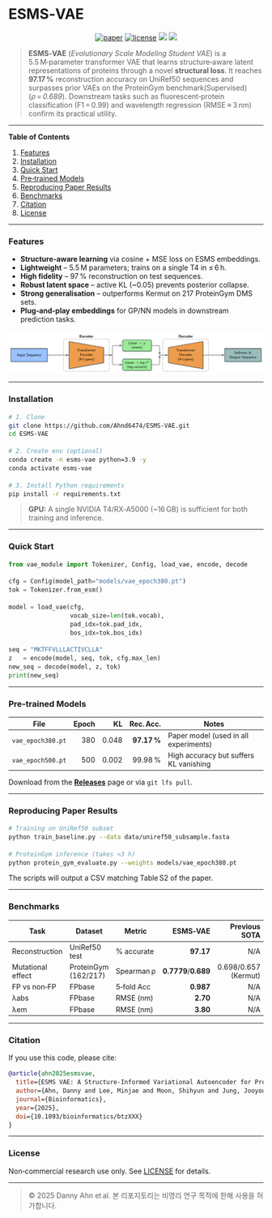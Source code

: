 
# ESMS‑VAE

<p align="center">
  <a href="https://doi.org/10.1093/bioinformatics/btzXXX"><img src="https://img.shields.io/badge/Paper-Bioinformatics(TMD)-green.svg?style=flat-square" alt="paper"></a>
  <a href="https://github.com/Ahnd6474/ESMS-VAE/blob/main/LICENSE"><img src="https://img.shields.io/github/license/Ahnd6474/ESMS-VAE?style=flat-square" alt="license"></a>
  <a href="#"><img src="https://img.shields.io/badge/python-3.9%2B-blue.svg?style=flat-square"></a>
  <a href="#"><img src="https://img.shields.io/badge/PRs-welcome-brightgreen.svg?style=flat-square"></a>
</p>

> **ESMS‑VAE** (*Evolutionary Scale Modeling Student VAE*) is a 5.5 M‑parameter transformer VAE that learns structure‑aware latent representations of proteins through a novel **structural loss**.  It reaches **97.17 %** reconstruction accuracy on UniRef50 sequences and surpasses prior VAEs on the ProteinGym benchmark(Supervised) (*ρ = 0.689*).  Downstream tasks such as fluorescent‑protein classification (F1 = 0.99) and wavelength regression (RMSE ≈ 3 nm) confirm its practical utility.

---

**Table of Contents**

1. [Features](#features)
2. [Installation](#installation)
3. [Quick Start](#quick-start)
4. [Pre‑trained Models](#pre-trained-models)
5. [Reproducing Paper Results](#reproducing-paper-results)
6. [Benchmarks](#benchmarks)
7. [Citation](#citation)
8. [License](#license)

---

### Features

* **Structure‑aware learning** via cosine + MSE loss on ESMS embeddings.  
* **Lightweight** – 5.5 M parameters; trains on a single T4 in ≤ 6 h.  
* **High fidelity** – 97 % reconstruction on test sequences.  
* **Robust latent space** – active KL (~0.05) prevents posterior collapse.  
* **Strong generalisation** – outperforms Kermut on 217 ProteinGym DMS sets.  
* **Plug‑and‑play embeddings** for GP/NN models in downstream prediction tasks.

![Architecture Diagram](img/struct.png)

---

### Installation

```bash
# 1. Clone
git clone https://github.com/Ahnd6474/ESMS-VAE.git
cd ESMS-VAE

# 2. Create env (optional)
conda create -n esms-vae python=3.9 -y
conda activate esms-vae

# 3. Install Python requirements
pip install -r requirements.txt
```

> **GPU:** A single NVIDIA T4/RX‑A5000 (~16 GB) is sufficient for both training and inference.

---

### Quick Start

```python
from vae_module import Tokenizer, Config, load_vae, encode, decode

cfg = Config(model_path="models/vae_epoch380.pt")
tok = Tokenizer.from_esm()

model = load_vae(cfg,
                 vocab_size=len(tok.vocab),
                 pad_idx=tok.pad_idx,
                 bos_idx=tok.bos_idx)

seq = "MKTFFVLLLACTIVCLLA"
z   = encode(model, seq, tok, cfg.max_len)
new_seq = decode(model, z, tok)
print(new_seq)
```

---

### Pre‑trained Models

| File | Epoch | KL | Rec. Acc. | Notes |
|------|------:|----:|----------:|-------|
| `vae_epoch380.pt` | 380 | 0.048 | **97.17 %** | Paper model (used in all experiments) |
| `vae_epoch500.pt` | 500 | 0.002 | 99.98 % | High accuracy but suffers KL vanishing |

Download from the [**Releases**](../../releases) page or via `git lfs pull`.

---

### Reproducing Paper Results

```bash
# Training on UniRef50 subset
python train_baseline.py --data data/uniref50_subsample.fasta                          --epochs 380                          --save models/vae_epoch380.pt

# ProteinGym inference (takes ≈3 h)
python protein_gym_evaluate.py --weights models/vae_epoch380.pt
```

The scripts will output a CSV matching Table S2 of the paper.

---

### Benchmarks

| Task | Dataset | Metric | ESMS‑VAE | Previous SOTA |
|------|---------|--------|---------:|--------------:|
| Reconstruction | UniRef50 test | % accurate | **97.17** |N/A|
| Mutational effect | ProteinGym (162/217) | Spearman ρ | **0.7779**/**0.689** | 0.698/0.657 (Kermut) |
| FP vs non‑FP | FPbase | 5‑fold Acc | **0.987** |N/A|
| λabs | FPbase | RMSE (nm) | **2.70** |N/A|
| λem | FPbase | RMSE (nm) | **3.80** |N/A|

---

### Citation

If you use this code, please cite:

```bibtex
@article{ahn2025esmsvae,
  title={ESMS VAE: A Structure-Informed Variational Autoencoder for Protein Engineering},
  author={Ahn, Danny and Lee, Minjae and Moon, Shihyun and Jung, Jooyoung},
  journal={Bioinformatics},
  year={2025},
  doi={10.1093/bioinformatics/btzXXX}
}
```

---

### License

Non‑commercial research use only.  See [LICENSE](LICENSE) for details.

---

> © 2025 Danny Ahn et al. 본 리포지토리는 비영리 연구 목적에 한해 사용을 허가합니다.
